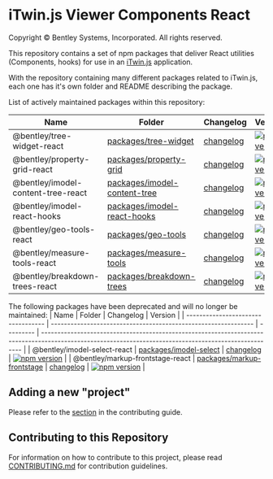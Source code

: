 # iTwin.js Viewer Components React

Copyright © Bentley Systems, Incorporated. All rights reserved.

This repository contains a set of npm packages that deliver React utilities (Components, hooks) for use in an [iTwin.js](https://itwinjs.org) application.

With the repository containing many different packages related to iTwin.js, each one has it's own folder and README describing the package.

List of actively maintained packages within this repository:

| Name                               | Folder                                                         | Changelog | Version                                                                                                                                                |
| ---------------------------------- | -------------------------------------------------------------- | --------- | ------------------------------------------------------------------------------------------------------------------------------------------------------ |
| @bentley/tree-widget-react         | [packages/tree-widget](./packages/tree-widget/)                | [changelog](./packages/tree-widget/CHANGELOG.md) | [![npm version](https://badge.fury.io/js/%40bentley%2Ftree-widget-react.svg)](https://badge.fury.io/js/%40bentley%2Ftree-widget-react)                 |
| @bentley/property-grid-react       | [packages/property-grid](./packages/property-grid)             | [changelog](./packages/property-grid/CHANGELOG.md) | [![npm version](https://badge.fury.io/js/%40bentley%2Fproperty-grid-react.svg)](https://badge.fury.io/js/%40bentley%2Fproperty-grid-react)             |
| @bentley/imodel-content-tree-react | [packages/imodel-content-tree](./packages/imodel-content-tree) | [changelog](./packages/imodel-content-tree/CHANGELOG.md) | [![npm version](https://badge.fury.io/js/%40bentley%2Fimodel-content-tree-react.svg)](https://badge.fury.io/js/%40bentley%2Fimodel-content-tree-react) |
| @bentley/imodel-react-hooks        | [packages/imodel-react-hooks](./packages/imodel-react-hooks)   | [changelog](./packages/imodel-react-hooks/CHANGELOG.md) | [![npm version](https://badge.fury.io/js/%40bentley%2Fimodel-react-hooks.svg)](https://badge.fury.io/js/%40bentley%2Fimodel-react-hooks)               |
| @bentley/geo-tools-react           | [packages/geo-tools](./packages/geo-tools)                     | [changelog](./packages/geo-tools/CHANGELOG.md) | [![npm version](https://badge.fury.io/js/%40bentley%2Fgeo-tools-react.svg)](https://badge.fury.io/js/%40bentley%2Fgeo-tools-react)                     |
| @bentley/measure-tools-react       | [packages/measure-tools](./packages/measure-tools)             | [changelog](./packages/measure-tools/CHANGELOG.md) | [![npm version](https://badge.fury.io/js/%40bentley%2Fmeasure-tools-react.svg)](https://badge.fury.io/js/%40bentley%2Fmeasure-tools-react)             |
| @bentley/breakdown-trees-react       | [packages/breakdown-trees](./packages/breakdown-trees)             | [changelog](./packages/breakdown-trees/CHANGELOG.md) | [![npm version](https://badge.fury.io/js/%40bentley%2Fbreakdown-trees-react.svg)](https://badge.fury.io/js/%40bentley%2Fbreakdown-trees-react)             |

The following packages have been deprecated and will no longer be maintained:
| Name                               | Folder                                                         | Changelog | Version                                                                                                                                                |
| ---------------------------------- | -------------------------------------------------------------- | --------- | ------------------------------------------------------------------------------------------------------------------------------------------------------ |
| @bentley/imodel-select-react       | [packages/imodel-select](./packages/imodel-select/)            | [changelog](./packages/imodel-select/CHANGELOG.md) | [![npm version](https://badge.fury.io/js/%40bentley%2Fimodel-select-react.svg)](https://badge.fury.io/js/%40bentley%2Fimodel-select-react)             |
| @bentley/markup-frontstage-react   | [packages/markup-frontstage](./packages/markup-frontstage/)    | [changelog](./packages/markup-frontstage/CHANGELOG.md) | [![npm version](https://badge.fury.io/js/%40bentley%2Fmarkup-frontstage-react.svg)](https://badge.fury.io/js/%40bentley%2Fmarkup-frontstage-react)     |

## Adding a new "project"

Please refer to the [section](CONTRIBUTING.md#adding-a-new-project) in the contributing guide.

## Contributing to this Repository

For information on how to contribute to this project, please read [CONTRIBUTING.md](CONTRIBUTING.md) for contribution guidelines.
